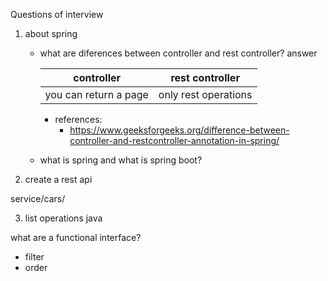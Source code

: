
Questions of interview

1. about spring
    - what are diferences between controller and rest controller?
      answer

      controller | rest controller
            --- | ---
      you can return a page | only rest operations

        - references:
            - https://www.geeksforgeeks.org/difference-between-controller-and-restcontroller-annotation-in-spring/

    - what is spring and what is spring boot?


2. create a rest api

service/cars/


3. list operations java

what are a functional interface?

- filter
- order


